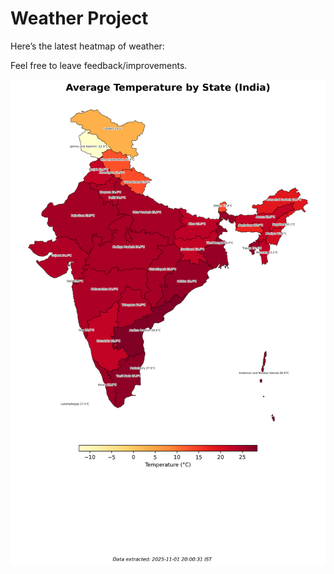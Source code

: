 # Weather Project

Here’s the latest heatmap of weather:

Feel free to leave feedback/improvements.

![India Heatmap](docs/assets/india_heatmap.png?v=061989)
